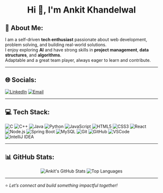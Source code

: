 <h1 align="center">Hi 👋, I'm Ankit Khandelwal</h1>

## 📝 About Me:
I am a self-driven **tech enthusiast** passionate about web development, problem solving, and building real-world solutions.  
I enjoy exploring **AI** and have strong skills in **project management**, **data structures**, and **algorithms**.  
Adaptable and a great team player, always eager to learn and contribute.

---

## 🌐 Socials:
[![LinkedIn](https://img.shields.io/badge/LinkedIn-0077B5?style=for-the-badge&logo=linkedin&logoColor=white)](https://in.linkedin.com/in/ankit-khandelwal-002474295)
[![Email](https://img.shields.io/badge/Email-D14836?style=for-the-badge&logo=gmail&logoColor=white)](mailto:ankitkhandelwal1034@gmail.com)

---

## 💻 Tech Stack:
![C](https://img.shields.io/badge/C-00599C?style=for-the-badge&logo=c&logoColor=white)
![C++](https://img.shields.io/badge/C++-00599C?style=for-the-badge&logo=c%2B%2B&logoColor=white)
![Java](https://img.shields.io/badge/Java-ED8B00?style=for-the-badge&logo=java&logoColor=white)
![Python](https://img.shields.io/badge/Python-3776AB?style=for-the-badge&logo=python&logoColor=white)
![JavaScript](https://img.shields.io/badge/JavaScript-F7DF1E?style=for-the-badge&logo=javascript&logoColor=black)
![HTML5](https://img.shields.io/badge/HTML5-E34F26?style=for-the-badge&logo=html5&logoColor=white)
![CSS3](https://img.shields.io/badge/CSS3-1572B6?style=for-the-badge&logo=css3&logoColor=white)
![React](https://img.shields.io/badge/React-20232A?style=for-the-badge&logo=react&logoColor=61DAFB)
![Node.js](https://img.shields.io/badge/Node.js-339933?style=for-the-badge&logo=nodedotjs&logoColor=white)
![Spring Boot](https://img.shields.io/badge/SpringBoot-6DB33F?style=for-the-badge&logo=springboot&logoColor=white)
![MySQL](https://img.shields.io/badge/MySQL-4479A1?style=for-the-badge&logo=mysql&logoColor=white)
![Git](https://img.shields.io/badge/Git-F05032?style=for-the-badge&logo=git&logoColor=white)
![GitHub](https://img.shields.io/badge/GitHub-181717?style=for-the-badge&logo=github&logoColor=white)
![VSCode](https://img.shields.io/badge/VSCode-007ACC?style=for-the-badge&logo=visual%20studio%20code&logoColor=white)
![IntelliJ IDEA](https://img.shields.io/badge/IntelliJIDEA-000000?style=for-the-badge&logo=intellij-idea&logoColor=white)

---

## 📊 GitHub Stats:

<div align="center">

<img src="https://github-readme-stats.vercel.app/api?username=Ankit-khandelwal04&show_icons=true&theme=tokyonight&hide_border=true" alt="Ankit's GitHub Stats" />

<img src="https://github-readme-stats.vercel.app/api/top-langs/?username=Ankit-khandelwal04&layout=compact&theme=tokyonight&hide_border=true" alt="Top Languages" />

</div>

---

⭐ *Let’s connect and build something impactful together!*
